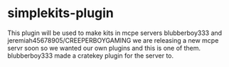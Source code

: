 # simplekits-plugin
This plugin will be used to make kits in mcpe servers
blubberboy333 and jeremiah45678905/CREEPERBOYGAMING we are releasing a new mcpe servr soon so we wanted our own plugins and this is one of them. blubberboy333 made a cratekey plugin for the server to.

